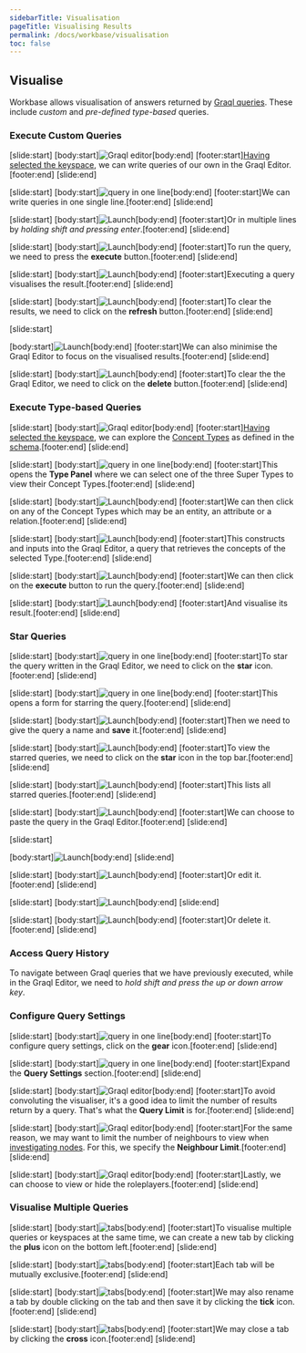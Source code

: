 ```yaml
---
sidebarTitle: Visualisation
pageTitle: Visualising Results
permalink: /docs/workbase/visualisation
toc: false
---
```


## Visualise
Workbase allows visualisation of answers returned by [Graql queries](/docs/query/overview). These include _custom_ and _pre-defined type-based_ queries.

### Execute Custom Queries
<div class="slideshow">

[slide:start]
[body:start]![Graql editor](/docs/images/workbase/1.1.2/visualise_graql-editor.png)[body:end]
[footer:start][Having selected the keyspace](/docs/workbase/preferences#selecting-a-keyspace), we can write queries of our own in the Graql Editor.[footer:end]
[slide:end]
<!-- -->
[slide:start]
[body:start]![query in one line](/docs/images/workbase/1.1.2/visualise_graql-editor-custom.png)[body:end]
[footer:start]We can write queries in one single line.[footer:end]
[slide:end]
<!-- -->
[slide:start]
[body:start]![Launch](/docs/images/workbase/1.1.2/visualise_graql-editor-multiline.png)[body:end]
[footer:start]Or in multiple lines by _holding shift and pressing enter_.[footer:end]
[slide:end]
<!-- -->
[slide:start]
[body:start]![Launch](/docs/images/workbase/1.1.2/visualise_graql-editor-play.png)[body:end]
[footer:start]To run the query, we need to press the **execute** button.[footer:end]
[slide:end]
<!-- -->
[slide:start]
[body:start]![Launch](/docs/images/workbase/1.1.2/visualise_graql-editor-response.png)[body:end]
[footer:start]Executing a query visualises the result.[footer:end]
[slide:end]
<!-- -->
[slide:start]
[body:start]![Launch](/docs/images/workbase/1.1.2/visualise_graql-editor-clear.png)[body:end]
[footer:start]To clear the results, we need to click on the **refresh** button.[footer:end]
[slide:end]
<!-- -->
[slide:start]

[body:start]![Launch](/docs/images/workbase/1.1.2/visualise_graql-editor-minimise.png)[body:end]
[footer:start]We can also minimise the Graql Editor to focus on the visualised results.[footer:end]
[slide:end]
<!-- -->
[slide:start]
[body:start]![Launch](/docs/images/workbase/1.1.2/visualise_graql-editor-clear-editor.png)[body:end]
[footer:start]To clear the the Graql Editor, we need to click on the **delete** button.[footer:end]
[slide:end]
</div>

### Execute Type-based Queries
<div class="slideshow">

[slide:start]
[body:start]![Graql editor](/docs/images/workbase/1.1.2/visualise_types.png)[body:end]
[footer:start][Having selected the keyspace](/docs/workbase/preferences#selecting-a-keyspace), we can explore the [Concept Types](/docs/schema/concepts) as defined in the [schema](/docs/schema/overview).[footer:end]
[slide:end]
<!-- -->
[slide:start]
[body:start]![query in one line](/docs/images/workbase/1.1.2/visualise_types-opened.png)[body:end]
[footer:start]This opens the **Type Panel** where we can select one of the three Super Types to view their Concept Types.[footer:end]
[slide:end]
<!-- -->
[slide:start]
[body:start]![Launch](/docs/images/workbase/types_select.png)[body:end]
[footer:start]We can then click on any of the Concept Types which may be an entity, an attribute or a relation.[footer:end]
[slide:end]
<!-- -->
[slide:start]
[body:start]![Launch](/docs/images/workbase/1.1.2/visualise_types-clicked.png)[body:end]
[footer:start]This constructs and inputs into the Graql Editor, a query that retrieves the concepts of the selected Type.[footer:end]
[slide:end]
<!-- -->
[slide:start]
[body:start]![Launch](/docs/images/workbase/1.1.2/visualise_types-play.png)[body:end]
[footer:start]We can then click on the **execute** button to run the query.[footer:end]
[slide:end]
<!-- -->
[slide:start]
[body:start]![Launch](/docs/images/workbase/1.1.2/visualise_types-response.png)[body:end]
[footer:start]And visualise its result.[footer:end]
[slide:end]

</div>

### Star Queries
<div class="slideshow">

[slide:start]
[body:start]![query in one line](/docs/images/workbase/1.1.2/visualise_star.png)[body:end]
[footer:start]To star the query written in the Graql Editor, we need to click on the **star** icon.[footer:end]
[slide:end]
<!-- -->
[slide:start]
[body:start]![query in one line](/docs/images/workbase/1.1.2/visualise_star-opened.png)[body:end]
[footer:start]This opens a form for starring the query.[footer:end]
[slide:end]
<!-- -->
[slide:start]
[body:start]![Launch](/docs/images/workbase/1.1.2/visualise_star-name.png)[body:end]
[footer:start]Then we need to give the query a name and **save** it.[footer:end]
[slide:end]
<!-- -->
[slide:start]
[body:start]![Launch](/docs/images/workbase/1.1.2/visualise_star-saved-queries-btn.png)[body:end]
[footer:start]To view the starred queries, we need to click on the **star** icon in the top bar.[footer:end]
[slide:end]
<!-- -->
[slide:start]
[body:start]![Launch](/docs/images/workbase/1.1.2/visualise_star-saved-queries.png)[body:end]
[footer:start]This lists all starred queries.[footer:end]
[slide:end]
<!-- -->
[slide:start]
[body:start]![Launch](/docs/images/workbase/1.1.2/visualise_star-use.png)[body:end]
[footer:start]We can choose to paste the query in the Graql Editor.[footer:end]
[slide:end]
<!-- -->
[slide:start]

[body:start]![Launch](/docs/images/workbase/1.1.2/visualise_star-used.png)[body:end]
[slide:end]
<!-- -->
[slide:start]
[body:start]![Launch](/docs/images/workbase/1.1.2/visualise_star-edit.png)[body:end]
[footer:start]Or edit it.[footer:end]
[slide:end]
<!-- -->
[slide:start]
[body:start]![Launch](/docs/images/workbase/1.1.2/visualise_star-editing.png)[body:end]
[slide:end]
<!-- -->
[slide:start]
[body:start]![Launch](/docs/images/workbase/1.1.2/visualise_star-delete.png)[body:end]
[footer:start]Or delete it.[footer:end]
[slide:end]

</div>

### Access Query History
To navigate between Graql queries that we have previously executed, while in the Graql Editor, we need to _hold shift and press the up or down arrow key_.

### Configure Query Settings
<div class="slideshow">

[slide:start]
[body:start]![query in one line](/docs/images/workbase/1.1.2/visualise_query-settings.png)[body:end]
[footer:start]To configure query settings, click on the **gear** icon.[footer:end]
[slide:end]
<!-- -->
[slide:start]
[body:start]![query in one line](/docs/images/workbase/1.1.2/visualise_query-settings-tab.png)[body:end]
[footer:start]Expand the **Query Settings** section.[footer:end]
[slide:end]
<!-- -->
[slide:start]
[body:start]![Graql editor](/docs/images/workbase/1.1.2/visualise_query-settings-query-limit.png)[body:end]
[footer:start]To avoid convoluting the visualiser, it's a good idea to limit the number of results return by a query. That's what the **Query Limit** is for.[footer:end]
[slide:end]
<!-- -->
[slide:start]
[body:start]![Graql editor](/docs/images/workbase/1.1.2/visualise_query-settings-neighbour-limit.png)[body:end]
[footer:start]For the same reason, we may want to limit the number of neighbours to view when [investigating nodes](...). For this, we specify the **Neighbour Limit**.[footer:end]
[slide:end]
<!-- -->
[slide:start]
[body:start]![Graql editor](/docs/images/workbase/1.1.2/visualise_query-settings-roleplayers.png)[body:end]
[footer:start]Lastly, we can choose to view or hide the roleplayers.[footer:end]
[slide:end]

</div>

### Visualise Multiple Queries
<div class="slideshow">

[slide:start]
[body:start]![tabs](/docs/images/workbase/1.1.2/visualise_tabs.png)[body:end]
[footer:start]To visualise multiple queries or keyspaces at the same time, we can create a new tab by clicking the **plus** icon on the bottom left.[footer:end]
[slide:end]

[slide:start]
[body:start]![tabs](/docs/images/workbase/1.1.2/visualise_tabs_new.png)[body:end]
[footer:start]Each tab will be mutually exclusive.[footer:end]
[slide:end]

[slide:start]
[body:start]![tabs](/docs/images/workbase/1.1.2/visualise_tabs_rename.png)[body:end]
[footer:start]We may also rename a tab by double clicking on the tab and then save it by clicking the **tick** icon.[footer:end]
[slide:end]

[slide:start]
[body:start]![tabs](/docs/images/workbase/1.1.2/visualise_tabs_close.png)[body:end]
[footer:start]We may close a tab by clicking the **cross** icon.[footer:end]
[slide:end]

</div>